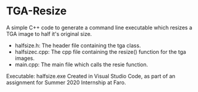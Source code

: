 # TGA-Resize
A simple C++ code to generate a command line executable which resizes a TGA image to half it's original size. 
- halfsize.h: The header file containing the tga class.
- halfsizec.cpp: The cpp file containing the resize() function for the tga images.
- main.cpp: The main file which calls the resie function.

Executable: halfsize.exe
Created in Visual Studio Code, as part of an assignment for Summer 2020 Internship at Faro.
